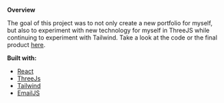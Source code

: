 **Overview**

The goal of this project was to not only create a new portfolio for myself, but also to experiment with new technology for myself in ThreeJS while continuing to experiment with Tailwind. Take a look at the code or the final product [here](http://tainerasmussen.com).

**Built with:**
- [React](https://beta.reactjs.org/learn)
- [ThreeJs](https://docs.pmnd.rs/react-three-fiber/getting-started/introduction)
- [Tailwind](https://tailwindcss.com/docs/installation)
- [EmailJS](https://www.emailjs.com/docs/introduction/how-does-emailjs-work/)

